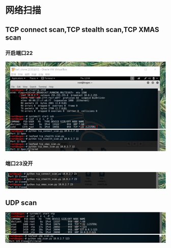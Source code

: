 # 网络扫描
## TCP connect scan,TCP stealth scan,TCP XMAS scan
### 开启端口22
![](pics/目标机IP和端口22.png)
![](pics/tcp_scan22.png)
### 端口23没开
![](pics/tcp_scan23.png)  
## UDP scan
![](pics/目标机端口123.png)
![](pics/udp_scan.png)
